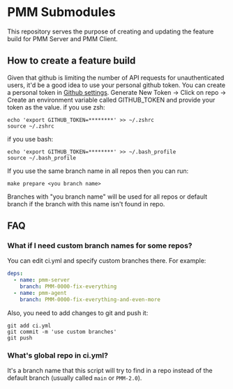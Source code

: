 # PMM Submodules

This repository serves the purpose of creating and updating the feature build for PMM Server and PMM Client.

## How to create a feature build

Given that github is limiting the number of API requests for unauthenticated users, it'd be a good idea to use your personal github token. You can create a personal token in [Github settings](https://github.com/settings/tokens). Generate New Token -> Click on repo -> Create an environment variable called GITHUB_TOKEN and provide your token as the value.
if you use zsh:

```console
echo 'export GITHUB_TOKEN=********' >> ~/.zshrc
source ~/.zshrc
```

if you use bash:

```console
echo 'export GITHUB_TOKEN=********' >> ~/.bash_profile
source ~/.bash_profile
```

If you use the same branch name in all repos then you can run:

```console
make prepare <you branch name>
```

Branches with "you branch name" will be used for all repos or default branch if the branch with this name isn't found in repo.

## FAQ

### What if I need custom branch names for some repos?

You can edit ci.yml and specify custom branches there. For example:

```yaml
deps:
  - name: pmm-server
    branch: PMM-0000-fix-everything
  - name: pmm-agent
    branch: PMM-0000-fix-everything-and-even-more
```

Also, you need to add changes to git and push it:

```
git add ci.yml
git commit -m 'use custom branches'
git push
```

### What's global repo in ci.yml?

It's a branch name that this script will try to find in a repo instead of the default branch (usually called `main` or `PMM-2.0`).
